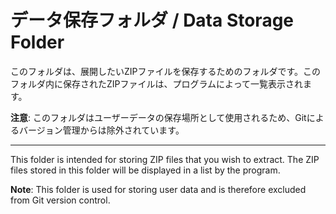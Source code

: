 # データ保存フォルダ / Data Storage Folder

このフォルダは、展開したいZIPファイルを保存するためのフォルダです。このフォルダ内に保存されたZIPファイルは、プログラムによって一覧表示されます。

**注意**: このフォルダはユーザーデータの保存場所として使用されるため、Gitによるバージョン管理からは除外されています。

---

This folder is intended for storing ZIP files that you wish to extract. The ZIP files stored in this folder will be displayed in a list by the program.

**Note**: This folder is used for storing user data and is therefore excluded from Git version control.
